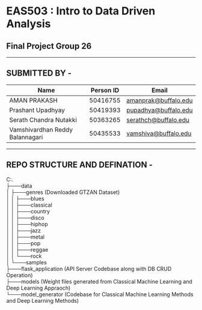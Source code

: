 # EAS503 : Intro to Data Driven Analysis


## Final Project Group 26

---
SUBMITTED BY -
---
| Name | Person ID | Email |
| --- | --- | --- |
| AMAN PRAKASH | 50416755 | amanprak@buffalo.edu |
| Prashant Upadhyay | 50419393 | pupadhya@buffalo.edu |
| Serath Chandra Nutakki | 50363265 | serathch@buffalo.edu |
| Vamshivardhan Reddy Balannagari | 50435533 | vamshiva@buffalo.edu |


---
REPO STRUCTURE AND DEFINATION - 
---

C:.<br>
├───data<br>
│   ├───genres (Downloaded GTZAN Dataset)<br>
│   │   ├───blues<br>
│   │   ├───classical<br>
│   │   ├───country<br>
│   │   ├───disco<br>
│   │   ├───hiphop<br>
│   │   ├───jazz<br>
│   │   ├───metal<br>
│   │   ├───pop<br>
│   │   ├───reggae<br>
│   │   └───rock<br>
│   └───samples<br>
├───flask_application (API Server Codebase along with DB CRUD Operation)<br>
├───models (Weight files generated from Classical Machine Learning and Deep Learning Appraoch)<br>
└───model_generator (Codebase for Classical Machine Learning Methods and Deep Learning Methods)<br>